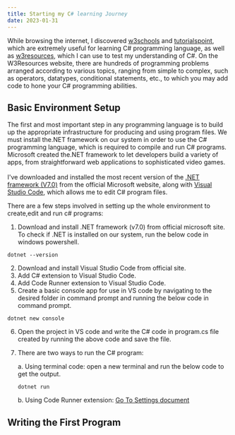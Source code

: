 ```yaml
---
title: Starting my C# learning Journey
date: 2023-01-31
---
```


While browsing the internet, I discovered <a href="https://www.w3schools.com/cs/index.php">w3schools</a> and <a href="https://www.tutorialspoint.com/csharp/index.htm">tutorialspoint</a>, which are extremely useful for learning C# programming language, as well as <a href="https://www.w3resource.com/csharp-exercises/">w3resources</a>, which I can use to test my understanding of C#. On the W3Resources website, there are hundreds of programming problems arranged according to various topics, ranging from simple to complex, such as operators, datatypes, conditional statements, etc., to which you may add code to hone your C# programming abilities.

<h2>Basic Environment Setup</h2>
The first and most important step in any programming language is to build up the appropriate infrastructure for producing and using program files. We must install the.NET framework on our system in order to use the C# programming language, which is required to compile and run C# programs. Microsoft created the.NET framework to let developers build a variety of apps, from straightforward web applications to sophisticated video games.
<br>
<br>
I've downloaded and installed the most recent version of the <a href="https://dotnet.microsoft.com/en-us/download">.NET framework (V7.0)</a> from the official Microsoft website, along with <a href="https://code.visualstudio.com/Download">Visual Studio Code</a>, which allows me to edit C# program files.

There are a few steps involved in setting up the whole environment to create,edit and run c# programs:
1. Download and install .NET framework (v7.0) from official microsoft site. To check if .NET is installed on our system, run the below code in windows powershell.

```
dotnet --version
```

2. Download and install Visual Studio Code from official site.
3. Add C# extension to Visual Studio Code.
4. Add Code Runner extension to Visual Studio Code.
5. Create a basic console app for use in VS code by navigating to the desired folder in command prompt and running the below code in command prompt.

```
dotnet new console
```

6. Open the project in VS code and write the C# code in program.cs file created by running the above code and save the file.
7. There are two ways to run the C# program:

   a. Using terminal code: open a new terminal and run the below code to get the output.
   
      ```
      dotnet run
      ```
      
   b. Using Code Runner extension: <a href="">Go To Settings document</a>

<h2>Writing the First Program</h2>
